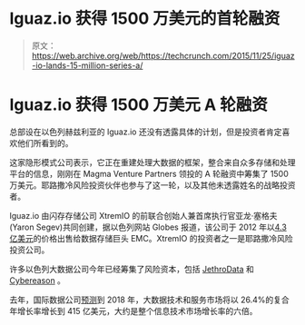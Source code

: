 # Iguaz.io 获得 1500 万美元的首轮融资 

> 原文：<https://web.archive.org/web/https://techcrunch.com/2015/11/25/iguaz-io-lands-15-million-series-a/>

# Iguaz.io 获得 1500 万美元 A 轮融资

总部设在以色列赫兹利亚的 Iguaz.io 还没有透露具体的计划，但是投资者肯定喜欢他们所看到的。

这家隐形模式公司表示，它正在重建处理大数据的框架，整合来自众多存储和处理平台的信息，刚刚在 Magma Venture Partners 领投的 A 轮融资中筹集了 1500 万美元。耶路撒冷风险投资伙伴也参与了这一轮，以及其他未透露姓名的战略投资者。

Iguaz.io 由闪存存储公司 XtremIO 的前联合创始人兼首席执行官亚龙·塞格夫(Yaron Segev)共同创建，据以色列网站 Globes 报道，该公司于 2012 年以[4.3 亿美元](https://web.archive.org/web/20221207014045/http://www.globes.co.il/en/article-1000747655)的价格出售给数据存储巨头 EMC。XtremIO 的投资者之一是耶路撒冷风险投资公司。

许多以色列大数据公司今年已经筹集了风险资本，包括 [JethroData](https://web.archive.org/web/20221207014045/http://www.geektime.com/2015/06/10/two-months-after-launching-their-first-product-israeli-big-data-startup-jethrodata-raises-8-1m/) 和 [Cybereason](https://web.archive.org/web/20221207014045/http://bostinno.streetwise.co/2015/11/24/cybersecurity-startups-cybereasons-cyber-attacks-software-expands/) 。

去年，国际数据公司[预测](https://web.archive.org/web/20221207014045/http://www.idc.com/getdoc.jsp?containerId=prUS25132014)到 2018 年，大数据技术和服务市场将以 26.4%的复合年增长率增长到 415 亿美元，大约是整个信息技术市场增长率的六倍。